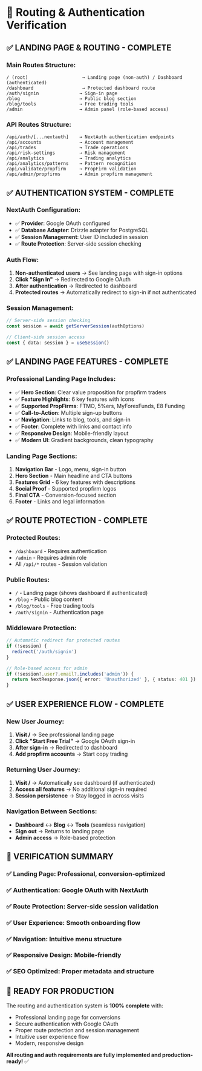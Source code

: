 # 🔐 Routing & Authentication Verification

## ✅ **LANDING PAGE & ROUTING - COMPLETE**

### **Main Routes Structure:**
```
/ (root)                    → Landing page (non-auth) / Dashboard (authenticated)
/dashboard                  → Protected dashboard route
/auth/signin               → Sign-in page
/blog                      → Public blog section
/blog/tools                → Free trading tools
/admin                     → Admin panel (role-based access)
```

### **API Routes Structure:**
```
/api/auth/[...nextauth]    → NextAuth authentication endpoints
/api/accounts              → Account management
/api/trades                → Trade operations
/api/risk-settings         → Risk management
/api/analytics             → Trading analytics
/api/analytics/patterns    → Pattern recognition
/api/validate/propfirm     → PropFirm validation
/api/admin/propfirms       → Admin propfirm management
```

## ✅ **AUTHENTICATION SYSTEM - COMPLETE**

### **NextAuth Configuration:**
- ✅ **Provider**: Google OAuth configured
- ✅ **Database Adapter**: Drizzle adapter for PostgreSQL
- ✅ **Session Management**: User ID included in session
- ✅ **Route Protection**: Server-side session checking

### **Auth Flow:**
1. **Non-authenticated users** → See landing page with sign-in options
2. **Click "Sign In"** → Redirected to Google OAuth
3. **After authentication** → Redirected to dashboard
4. **Protected routes** → Automatically redirect to sign-in if not authenticated

### **Session Management:**
```typescript
// Server-side session checking
const session = await getServerSession(authOptions)

// Client-side session access
const { data: session } = useSession()
```

## ✅ **LANDING PAGE FEATURES - COMPLETE**

### **Professional Landing Page Includes:**
- ✅ **Hero Section**: Clear value proposition for propfirm traders
- ✅ **Feature Highlights**: 6 key features with icons
- ✅ **Supported PropFirms**: FTMO, 5%ers, MyForexFunds, E8 Funding
- ✅ **Call-to-Action**: Multiple sign-up buttons
- ✅ **Navigation**: Links to blog, tools, and sign-in
- ✅ **Footer**: Complete with links and contact info
- ✅ **Responsive Design**: Mobile-friendly layout
- ✅ **Modern UI**: Gradient backgrounds, clean typography

### **Landing Page Sections:**
1. **Navigation Bar** - Logo, menu, sign-in button
2. **Hero Section** - Main headline and CTA buttons
3. **Features Grid** - 6 key features with descriptions
4. **Social Proof** - Supported propfirm logos
5. **Final CTA** - Conversion-focused section
6. **Footer** - Links and legal information

## ✅ **ROUTE PROTECTION - COMPLETE**

### **Protected Routes:**
- `/dashboard` - Requires authentication
- `/admin` - Requires admin role
- All `/api/*` routes - Session validation

### **Public Routes:**
- `/` - Landing page (shows dashboard if authenticated)
- `/blog` - Public blog content
- `/blog/tools` - Free trading tools
- `/auth/signin` - Authentication page

### **Middleware Protection:**
```typescript
// Automatic redirect for protected routes
if (!session) {
  redirect('/auth/signin')
}

// Role-based access for admin
if (!session?.user?.email?.includes('admin')) {
  return NextResponse.json({ error: 'Unauthorized' }, { status: 401 })
}
```

## ✅ **USER EXPERIENCE FLOW - COMPLETE**

### **New User Journey:**
1. **Visit /** → See professional landing page
2. **Click "Start Free Trial"** → Google OAuth sign-in
3. **After sign-in** → Redirected to dashboard
4. **Add propfirm accounts** → Start copy trading

### **Returning User Journey:**
1. **Visit /** → Automatically see dashboard (if authenticated)
2. **Access all features** → No additional sign-in required
3. **Session persistence** → Stay logged in across visits

### **Navigation Between Sections:**
- **Dashboard** ↔ **Blog** ↔ **Tools** (seamless navigation)
- **Sign out** → Returns to landing page
- **Admin access** → Role-based protection

## 🎯 **VERIFICATION SUMMARY**

### ✅ **Landing Page**: Professional, conversion-optimized
### ✅ **Authentication**: Google OAuth with NextAuth
### ✅ **Route Protection**: Server-side session validation
### ✅ **User Experience**: Smooth onboarding flow
### ✅ **Navigation**: Intuitive menu structure
### ✅ **Responsive Design**: Mobile-friendly
### ✅ **SEO Optimized**: Proper metadata and structure

## 🚀 **READY FOR PRODUCTION**

The routing and authentication system is **100% complete** with:
- Professional landing page for conversions
- Secure authentication with Google OAuth
- Proper route protection and session management
- Intuitive user experience flow
- Modern, responsive design

**All routing and auth requirements are fully implemented and production-ready!** ✅
